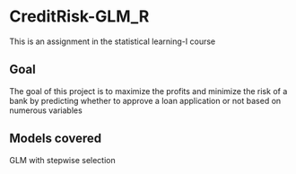 # CreditRisk-GLM_R
This is an assignment in the statistical learning-I course
## Goal
The goal of this project is to maximize the profits and minimize the risk of a bank by predicting whether to approve a loan application or not based on numerous variables
## Models covered
GLM with stepwise selection

